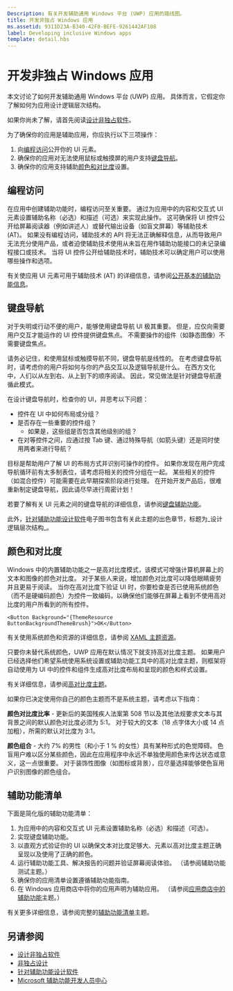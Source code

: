 ```yaml
---
Description: 有关开发辅助通用 Windows 平台 (UWP) 应用的路线图。
title: 开发非独占 Windows 应用
ms.assetid: 9311D23A-B340-42F0-BEFE-9261442AF108
label: Developing inclusive Windows apps
template: detail.hbs
---
```


开发非独占 Windows 应用
=================================
本文讨论了如何开发辅助通用 Windows 平台 (UWP) 应用。 具体而言，它假定你了解如何为应用设计逻辑层次结构。  

如果你尚未了解，请首先阅读[设计非独占软件](designing-inclusive-software.md)。

为了确保你的应用是辅助应用，你应执行以下三项操作：
1. 向[编程访问](#programmatic-access)公开你的 UI 元素。
2. 确保你的应用对无法使用鼠标或触摸屏的用户支持[键盘导航](#keyboard-navigation)。
3. 确保你的应用支持辅助[颜色和对比度](#color-and-contrast)设置。

## 编程访问  
在应用中创建辅助功能时，编程访问至关重要。 通过为应用中的内容和交互式 UI 元素设置辅助名称（必选）和描述（可选）来实现此操作。 这可确保将 UI 控件公开给屏幕阅读器（例如讲述人）或替代输出设备（如盲文屏幕）等辅助技术 (AT)。 如果没有编程访问，辅助技术的 API 将无法正确解释信息，从而导致用户无法充分使用产品，或者迫使辅助技术使用从未旨在用作辅助功能接口的未记录编程接口或技术。 当将 UI 控件公开给辅助技术时，辅助技术可以确定用户可以使用哪些操作和选项。  

有关使应用 UI 元素可用于辅助技术 (AT) 的详细信息，请参阅[公开基本的辅助功能信息](basic-accessibility-information.md)。

## 键盘导航  
对于失明或行动不便的用户，能够使用键盘导航 UI 极其重要。 但是，应仅向需要用户交互才能运作的 UI 控件提供键盘焦点。 不需要操作的组件（如静态图像）不需要键盘焦点。  

请务必记住，和使用鼠标或触摸导航不同，键盘导航是线性的。 在考虑键盘导航时，请考虑你的用户将如何与你的产品交互以及逻辑导航是什么。 在西方文化中，人们以从左到右、从上到下的顺序阅读。 因此，常见做法是针对键盘导航遵循此模式。  

在设计键盘导航时，检查你的 UI，并思考以下问题：
* 控件在 UI 中如何布局或分组？
* 是否存在一些重要的控件组？
    * 如果是，这些组是否包含其他级别的组？
*   在对等控件之间，应通过按 Tab 键、通过特殊导航（如箭头键）还是同时使用两者来进行导航？

目标是帮助用户了解 UI 的布局方式并识别可操作的控件。 如果你发现在用户完成导航循环前有太多制表位，请考虑将相关的控件分组在一起。 某些相关的控件（如混合控件）可能需要在此早期探索阶段进行处理。 在开始开发产品后，很难重新制定键盘导航，因此请尽早进行周密计划！  

若要了解有关 UI 元素之间的键盘导航的详细信息，请参阅[键盘辅助功能](keyboard-accessibility.md)。  

此外，[针对辅助功能设计软件](https://www.microsoft.com/en-us/download/details.aspx?id=19262)电子图书包含有关此主题的出色章节，标题为_设计逻辑层次结构_。

## 颜色和对比度  
Windows 中的内置辅助功能之一是高对比度模式，该模式可增强计算机屏幕上的文本和图像的颜色对比度。 对于某些人来说，增加颜色对比度可以降低眼睛疲劳并且更易于阅读。 当你在高对比度下验证 UI 时，你要检查是否已使用系统颜色（而不是硬编码颜色）为控件一致编码，以确保他们能够在屏幕上看到不使用高对比度的用户所看到的所有控件。  

```XAML
<Button Background="{ThemeResource ButtonBackgroundThemeBrush}">OK</Button>
```
有关使用系统颜色和资源的详细信息，请参阅 [XAML 主题资源](https://msdn.microsoft.com/en-us/windows/uwp/controls-and-patterns/xaml-theme-resources)。

只要你未替代系统颜色，UWP 应用在默认情况下就支持高对比度主题。 如果用户已经选择他们希望系统使用系统设置或辅助功能工具中的高对比度主题，则框架将自动使用为 UI 中的控件和组件生成高对比度布局和呈现的颜色和样式设置。   

有关详细信息，请参阅[高对比度主题](high-contrast-themes.md)。  

如果你已决定使用你自己的颜色主题而不是系统主题，请考虑以下指南：  

**颜色对比度比率** - 更新后的美国残疾人法案第 508 节以及其他法规要求文本与其背景之间的默认颜色对比度必须为 5:1。 对于较大的文本（18 点字体大小或 14 点加粗），所需的默认对比度为 3:1。  

**颜色组合** - 大约 7% 的男性（和小于 1 % 的女性）具有某种形式的色觉障碍。 色盲用户难以区分某些颜色，因此在应用程序中永远不单独使用颜色来传达状态或意义，这一点很重要。 对于装饰性图像（如图标或背景），应尽量选择能够使色盲用户识别图像的颜色组合。  

## 辅助功能清单 ##
下面是简化版的辅助功能清单：  
1. 为应用中的内容和交互式 UI 元素设置辅助名称（必选）和描述（可选）。
2. 实现键盘辅助功能。
3. 以直观方式验证你的 UI 以确保文本对比度足够大、元素以高对比度主题正确呈现以及使用了正确的颜色。
4. 运行辅助功能工具、解决报告的问题并验证屏幕阅读体验。 （请参阅辅助功能测试主题。）
5. 确保你的应用清单设置遵循辅助功能指南。
6. 在 Windows 应用商店中将你的应用声明为辅助应用。 （请参阅[应用商店中的辅助功能](accessibility-in-the-store.md)主题。）

有关更多详细信息，请参阅完整的[辅助功能清单](accessibility-checklist.md)主题。

## 另请参阅 ##
* [设计非独占软件](designing-inclusive-software.md)  
* [非独占设计](http://design.microsoft.com/inclusive)
* [针对辅助功能设计软件](https://www.microsoft.com/en-us/download/details.aspx?id=19262)
* [Microsoft 辅助功能开发人员中心](https://msdn.microsoft.com/enable)


<!--HONumber=Mar16_HO3-->


